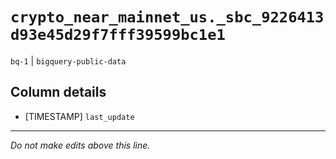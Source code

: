 # `crypto_near_mainnet_us._sbc_9226413d93e45d29f7fff39599bc1e1`
`bq-1` | `bigquery-public-data`

## Column details
* [TIMESTAMP] `last_update`

-------------------------------------------------------------------------------
*Do not make edits above this line.*
